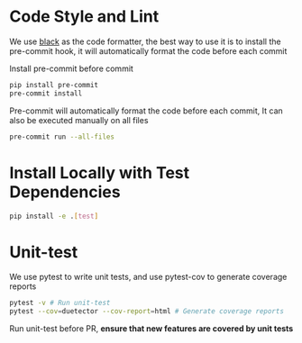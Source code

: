 
# Code Style and Lint

We use [black](https://github.com/psf/black) as the code formatter, the best way to use it is to install the pre-commit hook, it will automatically format the code before each commit

Install pre-commit before commit

```bash
pip install pre-commit
pre-commit install
```

Pre-commit will automatically format the code before each commit, It can also be executed manually on all files

```bash
pre-commit run --all-files
```

# Install Locally with Test Dependencies

```bash
pip install -e .[test]
```

# Unit-test

We use pytest to write unit tests, and use pytest-cov to generate coverage reports

```bash
pytest -v # Run unit-test
pytest --cov=duetector --cov-report=html # Generate coverage reports
```

Run unit-test before PR, **ensure that new features are covered by unit tests**
